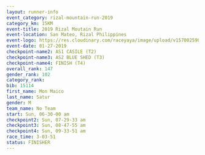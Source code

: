 ```yaml
---
layout: runner-info 
event_category: rizal-mountain-run-2019 
category_km: 15KM 
event-title: 2019 Rizal Moutain Run 
event-location: San Mateo, Rizal Philippines 
event-logo: https://res.cloudinary.com/raceyaya/image/upload/v1570025909/logo/rizal-mountain_gkfete.jpg 
event-date: 01-27-2019 
checkpoint-name2: AS1 CASILE (T2) 
checkpoint-name3: AS2 BLUE SHED (T3) 
checkpoint-name4: FINISH (T4) 
overall_rank: 147
gender_rank: 102
category_rank: 
bib: 15114
first_name: Mon Maico
last_name: Satur
gender: M
team_name: No Team
start: Sun, 06-30-00 am
checkpoint2: Sun, 07-29-33 am
checkpoint3: Sun, 08-47-55 am
checkpoint4: Sun, 09-33-51 am
race_time: 3-03-51
status: FINISHER
---
```

